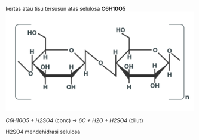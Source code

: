 kertas atau tisu tersusun atas selulosa
**C6H10O5**
![3e923d58ca1d7f42d903f32864265162.png](../../../../../../../_resources/3e923d58ca1d7f42d903f32864265162.png)

*C6H10O5 + H2SO4* (conc) → *6C + H2O + H2SO4* (dilut)

H2SO4 mendehidrasi selulosa